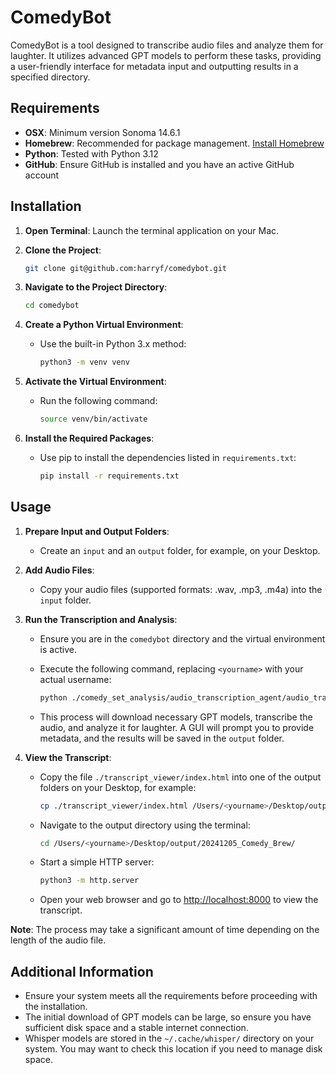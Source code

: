 # ComedyBot

ComedyBot is a tool designed to transcribe audio files and analyze them for laughter. It utilizes advanced GPT models to perform these tasks, providing a user-friendly interface for metadata input and outputting results in a specified directory.

## Requirements

- **OSX**: Minimum version Sonoma 14.6.1
- **Homebrew**: Recommended for package management. [Install Homebrew](https://brew.sh/)
- **Python**: Tested with Python 3.12
- **GitHub**: Ensure GitHub is installed and you have an active GitHub account

## Installation

1. **Open Terminal**: Launch the terminal application on your Mac.

2. **Clone the Project**:
   ```bash
   git clone git@github.com:harryf/comedybot.git
   ```

3. **Navigate to the Project Directory**:
   ```bash
   cd comedybot
   ```

4. **Create a Python Virtual Environment**:
   - Use the built-in Python 3.x method:
     ```bash
     python3 -m venv venv
     ```

5. **Activate the Virtual Environment**:
   - Run the following command:
     ```bash
     source venv/bin/activate
     ```

6. **Install the Required Packages**:
   - Use pip to install the dependencies listed in `requirements.txt`:
     ```bash
     pip install -r requirements.txt
     ```

## Usage

1. **Prepare Input and Output Folders**:
   - Create an `input` and an `output` folder, for example, on your Desktop.

2. **Add Audio Files**:
   - Copy your audio files (supported formats: .wav, .mp3, .m4a) into the `input` folder.

3. **Run the Transcription and Analysis**:
   - Ensure you are in the `comedybot` directory and the virtual environment is active.
   - Execute the following command, replacing `<yourname>` with your actual username:
     ```bash
     python ./comedy_set_analysis/audio_transcription_agent/audio_transcript_process.py -i /Users/<yourname>/Desktop/input -o /Users/<yourname>/Desktop/output
     ```

   - This process will download necessary GPT models, transcribe the audio, and analyze it for laughter. A GUI will prompt you to provide metadata, and the results will be saved in the `output` folder.

4. **View the Transcript**:
   - Copy the file `./transcript_viewer/index.html` into one of the output folders on your Desktop, for example:
     ```bash
     cp ./transcript_viewer/index.html /Users/<yourname>/Desktop/output/20241205_Comedy_Brew/index.html
     ```

   - Navigate to the output directory using the terminal:
     ```bash
     cd /Users/<yourname>/Desktop/output/20241205_Comedy_Brew/
     ```

   - Start a simple HTTP server:
     ```bash
     python3 -m http.server
     ```

   - Open your web browser and go to [http://localhost:8000](http://localhost:8000) to view the transcript.

**Note**: The process may take a significant amount of time depending on the length of the audio file.

## Additional Information

- Ensure your system meets all the requirements before proceeding with the installation.
- The initial download of GPT models can be large, so ensure you have sufficient disk space and a stable internet connection.
- Whisper models are stored in the `~/.cache/whisper/` directory on your system. You may want to check this location if you need to manage disk space.
